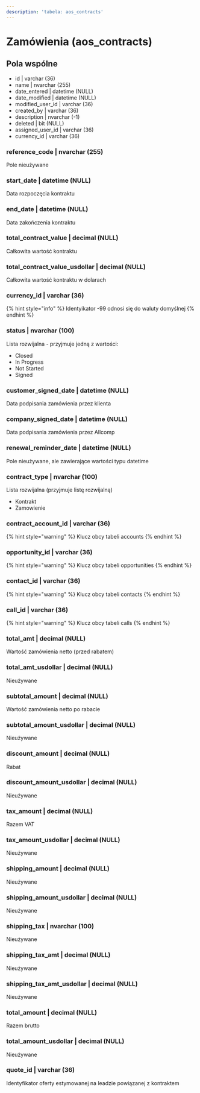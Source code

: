 ```yaml
---
description: 'tabela: aos_contracts'
---
```


# Zamówienia \(aos\_contracts\)

## Pola wspólne

* id \| varchar \(36\) 
* name \| nvarchar \(255\) 
* date\_entered \| datetime \(NULL\) 
* date\_modified \| datetime \(NULL\) 
* modified\_user\_id \| varchar \(36\) 
* created\_by \| varchar \(36\) 
* description \| nvarchar \(-1\) 
* deleted \| bit \(NULL\) 
* assigned\_user\_id \| varchar \(36\) 
* currency\_id \| varchar \(36\) 

### reference\_code \| nvarchar \(255\) 

Pole nieużywane

### start\_date \| datetime \(NULL\) 

Data rozpoczęcia kontraktu

### end\_date \| datetime \(NULL\) 

Data zakończenia kontraktu

### total\_contract\_value \| decimal \(NULL\) 

Całkowita wartość kontraktu

### total\_contract\_value\_usdollar \| decimal \(NULL\) 

Całkowita wartość kontraktu w dolarach

### currency\_id \| varchar \(36\) 

{% hint style="info" %}
Identyikator -99 odnosi się do waluty domyślnej
{% endhint %}

### status \| nvarchar \(100\) 

Lista rozwijalna - przyjmuje jedną z wartości:

* Closed
* In Progress
* Not Started
* Signed

### customer\_signed\_date \| datetime \(NULL\) 

Data podpisania zamówienia przez klienta

### company\_signed\_date \| datetime \(NULL\) 

Data podpisania zamówienia przez Allcomp

### renewal\_reminder\_date \| datetime \(NULL\) 

Pole nieużywane, ale zawierające wartości typu datetime

### contract\_type \| nvarchar \(100\) 

Lista rozwijalna \(przyjmuje listę rozwijalną\)

* Kontrakt 
* Zamowienie

### contract\_account\_id \| varchar \(36\) 

{% hint style="warning" %}
Klucz obcy tabeli accounts
{% endhint %}

### opportunity\_id \| varchar \(36\) 

{% hint style="warning" %}
Klucz obcy tabeli opportunities
{% endhint %}

### contact\_id \| varchar \(36\) 

{% hint style="warning" %}
Klucz obcy tabeli contacts
{% endhint %}

### call\_id \| varchar \(36\) 

{% hint style="warning" %}
Klucz obcy tabeli calls
{% endhint %}

### total\_amt \| decimal \(NULL\) 

Wartość zamówienia netto \(przed rabatem\)

### total\_amt\_usdollar \| decimal \(NULL\) 

Nieużywane

### subtotal\_amount \| decimal \(NULL\) 

Wartość zamówienia netto po rabacie 

### subtotal\_amount\_usdollar \| decimal \(NULL\) 

Nieużywane

### discount\_amount \| decimal \(NULL\) 

Rabat

### discount\_amount\_usdollar \| decimal \(NULL\) 

Nieużywane

### tax\_amount \| decimal \(NULL\) 

Razem VAT

### tax\_amount\_usdollar \| decimal \(NULL\) 

Nieużywane

### shipping\_amount \| decimal \(NULL\) 

Nieużywane 

### shipping\_amount\_usdollar \| decimal \(NULL\) 

Nieużywane

### shipping\_tax \| nvarchar \(100\) 

Nieużywane

### shipping\_tax\_amt \| decimal \(NULL\) 

Nieużywane

### shipping\_tax\_amt\_usdollar \| decimal \(NULL\) 

Nieużywane

### total\_amount \| decimal \(NULL\) 

Razem brutto

### total\_amount\_usdollar \| decimal \(NULL\) 

Nieużywane

### quote\_id \| varchar \(36\)

Identyfikator oferty estymowanej na leadzie powiązanej z kontraktem



